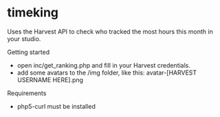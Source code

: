 timeking
========

Uses the Harvest API to check who tracked the most hours this month in your studio.

Getting started
* open inc/get_ranking.php and fill in your Harvest credentials.
* add some avatars to the /img folder, like this: avatar-[HARVEST USERNAME HERE].png

Requirements
* php5-curl must be installed